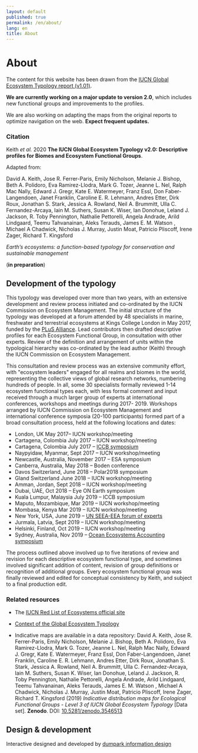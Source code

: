```yaml
---
layout: default
published: true
permalink: /en/about/
lang: en
title: About
---
```



# About

The content for this website has been drawn from the [IUCN Global Ecosystem Typology report (v1.01)](https://iucnrle.org/static/media/uploads/references/research-development/keith_etal_iucnglobalecosystemtypology_v1.01.pdf).

**We are currently working on a major update to version 2.0**, which includes new functional groups and improvements to the profiles.

We are also working on adapting the maps from the original reports to optimize navigation on the web. **Expect frequent updates.**

### Citation

Keith *et al.* 2020 **The IUCN Global Ecosystem Typology v2.0: Descriptive profiles for Biomes and Ecosystem Functional Groups**.

Adapted from:

David A. Keith, Jose R. Ferrer-Paris, Emily Nicholson, Melanie J. Bishop, Beth A. Polidoro, Eva Ramirez-Llodra, Mark G. Tozer, Jeanne L. Nel, Ralph Mac Nally, Edward J. Gregr, Kate E. Watermeyer, Franz Essl, Don Faber-Langendoen, Janet Franklin, Caroline E. R. Lehmann, Andres Etter, Dirk Roux, Jonathan S. Stark, Jessica A. Rowland, Neil A. Brummitt, Ulla C. Fernandez-Arcaya, Iain M. Suthers, Susan K. Wiser, Ian Donohue, Leland J. Jackson, R. Toby Pennington, Nathalie Pettorelli, Angela Andrade, Arild Lindgaard, Teemu Tahvanainan, Aleks Terauds, James E. M. Watson , Michael A Chadwick, Nicholas J. Murray, Justin Moat, Patricio Pliscoff, Irene Zager, Richard T. Kingsford

*Earth’s ecosystems: a function-based typology for conservation and sustainable management*

(**in preparation**)

## Development of the typology

This typology was developed over more than two years, with an extensive development and review process initiated and co-ordinated by the IUCN Commission on Ecosystem Management. The initial structure of the typology was developed at a forum attended by 48 specialists in marine, freshwater and terrestrial ecosystems at Kings College London in May 2017, funded by the [PLuS Alliance](https://plusalliance.org/). Lead contributors then drafted descriptive profiles for each Ecosystem Functional Group, in consultation with other experts. Review of the definition and arrangement of units within the typological hierarchy was co-ordinated by the lead author (Keith) through the IUCN Commission on Ecosystem Management.

This consultation and review process was an extensive community effort, with "ecosystem leaders" engaged for all realms and biomes in the world, representing the collective views of global research networks, numbering hundreds of people. In all, some 30 specialists formally reviewed 1-14 ecosystem functional types each, with less formal comment and input received through a much larger group of experts at international conferences, workshops and meetings during 2017- 2019. Workshops arranged by IUCN Commission on Ecosystem Management and international conference symposia (20-100 participants) formed part of a broad consultation process,  held at the following locations and dates:

* London, UK May 2017– IUCN workshop/meeting
* Cartagena, Colombia July 2017 – IUCN workshop/meeting
* Cartagena, Colombia July 2017 – [ICCB symposium](https://conbio.org/images/content_conferences/ICCB2017_Abstract_Book_web_w_doi.pdf)
* Naypyidaw, Myanmar, Sept 2017 – IUCN workshop/meeting
* Newcastle, Australia, November 2017 – ESA symposium
* Canberra, Australia, May 2018 – Boden conference
* Davos Switzerland, June 2018 – Polar2018 symposium
* Gland Switzerland June 2018 – IUCN workshop/meeting
* Amman, Jordan, Sept 2018 – IUCN workshop/meeting
* Dubai, UAE, Oct 2018 – Eye ON Earth symposium
* Kuala Lumpur, Malaysia July 2019 – ICCB symposium
* Maputo, Mozambique, Mar 2019 – IUCN workshop/meeting
* Mombasa, Kenya Mar 2019 – IUCN workshop/meeting
* New York, USA, June 2019 – [UN SEEA-EEA forum of experts](https://seea.un.org/events/2019-forum-experts-seea-experimental-ecosystem-accounting)
* Jurmala, Latvia, Sept 2019 – IUCN workshop/meeting
* Helsinki, Finland, Oct 2019 – IUCN workshop/meeting
* Sydney, Australia, Nov 2019 – [Ocean Ecosystems Accounting symposium](https://www.unescap.org/events/global-dialogue-ocean-accounting-and-first-annual-meeting-global-ocean-accounts-partnership)

The process outlined above involved up to five iterations of review and revision for each descriptive ecosystem functional type, and sometimes involved significant addition of content, revision of group definitions or recognition of additional groups. Every ecosystem functional group was finally reviewed and edited for conceptual consistency by Keith, and subject to a final production edit.

### Related resources

* The [IUCN Red List of Ecosystems official site](https://iucnrle.org/)

* [Context of the Global Ecosystem Typology](https://iucnrle.org/about-rle/ongoing-initiatives/global-ecosystem-typology/)

* Indicative maps are available in a data repository:
  David A. Keith, Jose R. Ferrer-Paris, Emily Nicholson, Melanie J. Bishop, Beth A. Polidoro, Eva Ramirez-Llodra, Mark G. Tozer, Jeanne L. Nel, Ralph Mac Nally, Edward J. Gregr, Kate E. Watermeyer, Franz Essl, Don Faber-Langendoen, Janet Franklin, Caroline E. R. Lehmann, Andres Etter, Dirk Roux, Jonathan S. Stark, Jessica A. Rowland, Neil A. Brummitt, Ulla C. Fernandez-Arcaya, Iain M. Suthers, Susan K. Wiser, Ian Donohue, Leland J. Jackson, R. Toby Pennington, Nathalie Pettorelli, Angela Andrade, Arild Lindgaard, Teemu Tahvanainan, Aleks Terauds, James E. M. Watson , Michael A Chadwick, Nicholas J. Murray, Justin Moat, Patricio Pliscoff, Irene Zager, Richard T. Kingsford (2019) *Indicative distribution maps for Ecological Functional Groups - Level 3 of IUCN Global Ecosystem Typology* [Data set]. **Zenodo**. DOI: [10.5281/zenodo.3546513](https://doi.org/10.5281/zenodo.3546513)

## Design & development

Interactive designed and developed by [dumpark information design](//dumpark.com)
